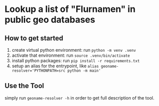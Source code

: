 # Lookup a list of "Flurnamen" in public geo databases

## How to get started
1. create virtual python environment: run `python -m venv .venv `
2. activate that environment: run `source .venv/bin/activate`
3. install python packages: run `pip install -r requirements.txt`
4. setup an alias for the entrypoint, like `alias geoname-resolver='PYTHONPATH=src python -m main'`

## Use the Tool
simply run `geoname-resolver -h` in order to get full description of the tool.
